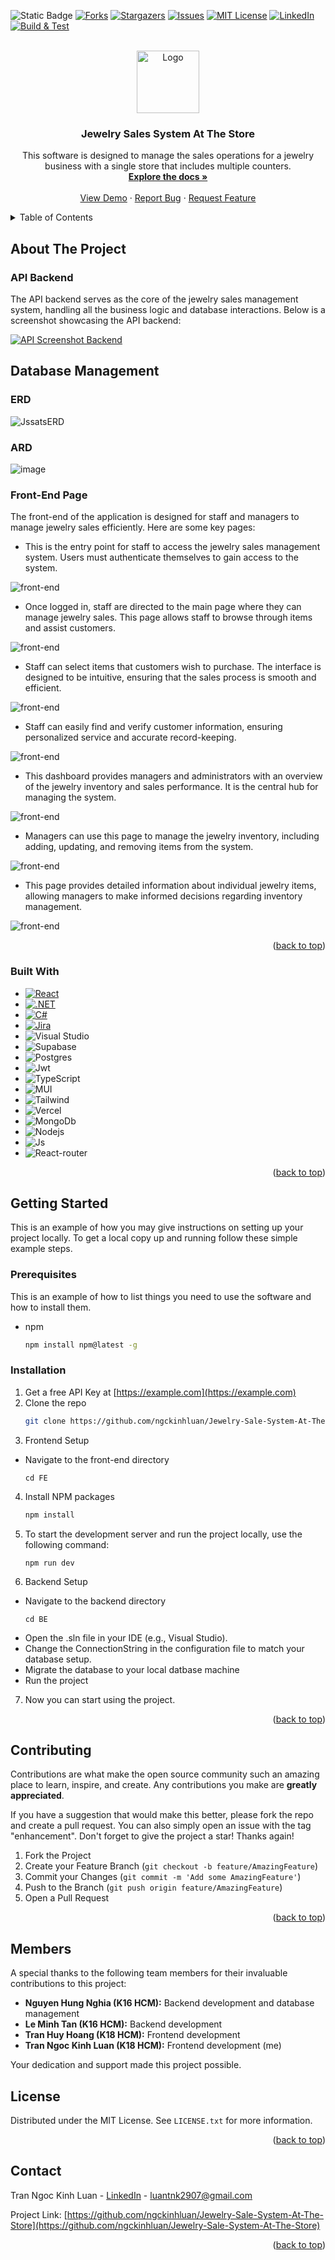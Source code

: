 <!-- Improved compatibility of back to top link: See: https://github.com/othneildrew/Best-README-Template/pull/73 -->
<a id="readme-top"></a>
<!--
*** Thanks for checking out the Best-README-Template. If you have a suggestion
*** that would make this better, please fork the repo and create a pull request
*** or simply open an issue with the tag "enhancement".
*** Don't forget to give the project a star!
*** Thanks again! Now go create something AMAZING! :D
-->



<!-- PROJECT SHIELDS -->
<!--
*** I'm using markdown "reference style" links for readability.
*** Reference links are enclosed in brackets [ ] instead of parentheses ( ).
*** See the bottom of this document for the declaration of the reference variables
*** for contributors-url, forks-url, etc. This is an optional, concise syntax you may use.
*** https://www.markdownguide.org/basic-syntax/#reference-style-links
-->
![Static Badge](https://img.shields.io/badge/CONTRIBUTORS-4-green?style=for-the-badge)
[![Forks][forks-shield]][forks-url]
[![Stargazers][stars-shield]][stars-url]
[![Issues][issues-shield]][issues-url]
[![MIT License][license-shield]][license-url]
[![LinkedIn][linkedin-shield]][linkedin-url]
[![Build & Test](https://github.com/Jewelry-Sales-System-At-The-Store-SWP/BE/actions/workflows/main.yml/badge.svg)](https://github.com/Jewelry-Sales-System-At-The-Store-SWP/BE/actions/workflows/main.yml)



<!-- PROJECT LOGO -->
<br />
<div align="center">
  <a href="https://github.com/ngckinhluan/Jewelry-Sale-System-At-The-Store">
    <img src="images/jewelry.jpg" alt="Logo" width="100" height="">
  </a>

<h3 align="center">Jewelry Sales System At The Store</h3>

  <p align="center">
    This software is designed to manage the sales operations for a jewelry business with a single store that includes multiple counters.
    <br />
      <a href="https://github.com/ngckinhluan/Jewelry-Sale-System-At-The-Store"><strong>Explore the docs »</strong></a>
    <br />
    <br />
     <a href="https://github.com/ngckinhluan/Jewelry-Sale-System-At-The-Store">View Demo</a>
    ·
    <a href="https://github.com/ngckinhluan/Jewelry-Sale-System-At-The-Store/issues">Report Bug</a>
    ·
    <a href="https://github.com/ngckinhluan/Jewelry-Sale-System-At-The-Store/issues">Request Feature</a>
  </p>
</div>



<!-- TABLE OF CONTENTS -->
<details>
  <summary>Table of Contents</summary>
  <ol>
    <li>
      <a href="#about-the-project">About The Project</a>
      <ul>
        <li><a href="#built-with">Built With</a></li>
      </ul>
    </li>
    <li>
      <a href="#getting-started">Getting Started</a>
      <ul>
        <li><a href="#prerequisites">Prerequisites</a></li>
        <li><a href="#installation">Installation</a></li>
      </ul>
    </li>
    <li><a href="#usage">Usage</a></li>
    <li><a href="#roadmap">Roadmap</a></li>
    <li><a href="#contributing">Contributing</a></li>
    <li><a href="#license">License</a></li>
    <li><a href="#contact">Contact</a></li>
    <li><a href="#acknowledgments">Acknowledgments</a></li>
  </ol>
</details>



<!-- ABOUT THE PROJECT -->
## About The Project

### API Backend
The API backend serves as the core of the jewelry sales management system, handling all the business logic and database interactions. Below is a screenshot showcasing the API backend:

[![API Screenshot Backend][api-screenshot]](./images/api-be.png)

## Database Management

### ERD
![JssatsERD](https://github.com/user-attachments/assets/094bc56d-90f1-4cec-b956-12e1649ab857)
### ARD
![image](https://github.com/user-attachments/assets/f55850ac-9d45-4e07-843e-2c158c245d34)


### Front-End Page

The front-end of the application is designed for staff and managers to manage jewelry sales efficiently. Here are some key pages:

- This is the entry point for staff to access the jewelry sales management system. Users must authenticate themselves to gain access to the system.

![front-end](./images/screencapture-localhost-5173-login-2024-08-12-08_50_35.png)

- Once logged in, staff are directed to the main page where they can manage jewelry sales. This page allows staff to browse through items and assist customers.

![front-end](./images/screencapture-localhost-5173-manager-selling-2024-08-12-09_27_34.png)

- Staff can select items that customers wish to purchase. The interface is designed to be intuitive, ensuring that the sales process is smooth and efficient.

![front-end](./images/screencapture-localhost-5173-manager-selling-2024-08-12-09_27_56.png)

- Staff can easily find and verify customer information, ensuring personalized service and accurate record-keeping.

![front-end](./images/screencapture-localhost-5173-manager-selling-2024-08-12-09_28_48.png)

- This dashboard provides managers and administrators with an overview of the jewelry inventory and sales performance. It is the central hub for managing the system.

![front-end](./images/screencapture-localhost-3030-customer-2024-08-12-09_20_01.png)
- Managers can use this page to manage the jewelry inventory, including adding, updating, and removing items from the system.

![front-end](./images/screencapture-localhost-3030-jewellery-2024-08-12-09_19_17.png)

- This page provides detailed information about individual jewelry items, allowing managers to make informed decisions regarding inventory management.

![front-end](./images/screencapture-localhost-3030-jewellery-2024-08-12-09_19_27.png)


<p align="right">(<a href="#readme-top">back to top</a>)</p>



### Built With

* [![React][React.js]][React-url]
* [![.NET][.NET]][.NET-url]
* [![C#][C#]][.NET-url]
* [![Jira][Jira]][.NET-url]
* ![Visual Studio][Visual Studio]
* ![Supabase]
* ![Postgres]
* ![Jwt]
* ![TypeScript]
* ![MUI]
* ![Tailwind]
* ![Vercel]
* ![MongoDb]
* ![Nodejs]
* ![Js]
* ![React-router]





<p align="right">(<a href="#readme-top">back to top</a>)</p>



<!-- GETTING STARTED -->
## Getting Started

This is an example of how you may give instructions on setting up your project locally.
To get a local copy up and running follow these simple example steps.

### Prerequisites

This is an example of how to list things you need to use the software and how to install them.
* npm
  ```sh
  npm install npm@latest -g
  ```

### Installation

1. Get a free API Key at [https://example.com](https://example.com)
2. Clone the repo
   ```sh
   git clone https://github.com/ngckinhluan/Jewelry-Sale-System-At-The-Store.git
   ```
3. Frontend Setup
- Navigate to the front-end directory
  ```
  cd FE
  ```
4. Install NPM packages
   ```sh
   npm install
   ```
5. To start the development server and run the project locally, use the following command:
   ```
   npm run dev
   ```
6. Backend Setup
- Navigate to the backend directory
  ```
  cd BE
  ```
- Open the .sln file in your IDE (e.g., Visual Studio).
- Change the ConnectionString in the configuration file to match your database setup.
- Migrate the database to your local datbase machine
- Run the project
7. Now you can start using the project.

<p align="right">(<a href="#readme-top">back to top</a>)</p>

<!-- CONTRIBUTING -->
## Contributing

Contributions are what make the open source community such an amazing place to learn, inspire, and create. Any contributions you make are **greatly appreciated**.

If you have a suggestion that would make this better, please fork the repo and create a pull request. You can also simply open an issue with the tag "enhancement".
Don't forget to give the project a star! Thanks again!

1. Fork the Project
2. Create your Feature Branch (`git checkout -b feature/AmazingFeature`)
3. Commit your Changes (`git commit -m 'Add some AmazingFeature'`)
4. Push to the Branch (`git push origin feature/AmazingFeature`)
5. Open a Pull Request

<p align="right">(<a href="#readme-top">back to top</a>)</p>

## Members

A special thanks to the following team members for their invaluable contributions to this project:

- **Nguyen Hung Nghia (K16 HCM):** Backend development and database management
- **Le Minh Tan (K16 HCM):** Backend development
- **Tran Huy Hoang (K18 HCM):** Frontend development
- **Tran Ngoc Kinh Luan (K18 HCM):** Frontend development (me)

Your dedication and support made this project possible.

<!-- LICENSE -->
## License

Distributed under the MIT License. See `LICENSE.txt` for more information.

<p align="right">(<a href="#readme-top">back to top</a>)</p>

<!-- CONTACT -->
## Contact

Tran Ngoc Kinh Luan - [LinkedIn](https://www.linkedin.com/in/luantnk0729/) - luantnk2907@gmail.com

Project Link: [https://github.com/ngckinhluan/Jewelry-Sale-System-At-The-Store](https://github.com/ngckinhluan/Jewelry-Sale-System-At-The-Store)

<p align="right">(<a href="#readme-top">back to top</a>)</p>







<!-- MARKDOWN LINKS & IMAGES -->
<!-- https://www.markdownguide.org/basic-syntax/#reference-style-links -->
[contributors-shield]: https://img.shields.io/github/contributors/ngckinhluan/Jewelry-Sale-System-At-The-Store.svg?style=for-the-badge
[contributors-url]: https://github.com/ngckinhluan/Jewelry-Sale-System-At-The-Store/graphs/contributors
[forks-shield]: https://img.shields.io/github/forks/ngckinhluan/Jewelry-Sale-System-At-The-Store.svg?style=for-the-badge
[forks-url]: https://github.com/ngckinhluan/Jewelry-Sale-System-At-The-Store/network/members
[stars-shield]: https://img.shields.io/github/stars/ngckinhluan/Jewelry-Sale-System-At-The-Store.svg?style=for-the-badge
[stars-url]: https://github.com/github_username/ngckinhluan/stargazers
[issues-shield]: https://img.shields.io/github/issues/ngckinhluan/Jewelry-Sale-System-At-The-Store.svg?style=for-the-badge
[issues-url]: https://github.com/ngckinhluan/repo_name/issues
[license-shield]: https://img.shields.io/github/license/ngckinhluan/Jewelry-Sale-System-At-The-Store.svg?style=for-the-badge
[license-url]: https://github.com/ngckinhluan/Jewelry-Sale-System-At-The-Store/blob/master/LICENSE.txt
[linkedin-shield]: https://img.shields.io/badge/-LinkedIn-black.svg?style=for-the-badge&logo=linkedin&colorB=555
[linkedin-url]: https://linkedin.com/in/luantran0729
[api-screenshot]: images/api-be.png
[product-screenshot]: images/screenshot.png
[product-screenshot]: images/screenshot.png
[product-screenshot]: images/screenshot.png
[product-screenshot]: images/screenshot.png


[React.js]: https://img.shields.io/badge/React-20232A?style=for-the-badge&logo=react&logoColor=61DAFB
[React-url]: https://reactjs.org/

[.NET]: https://img.shields.io/badge/.NET-5C2D91?style=for-the-badge&logo=.net&logoColor=white
[.NET-url]:https://dotnet.microsoft.com/en-us/


[C#]: https://img.shields.io/badge/C%23-239120?style=for-the-badge&logo=c-sharp&logoColor=white
[C#-url]: https://learn.microsoft.com/en-us/dotnet/csharp/

[Jira]: https://img.shields.io/badge/Jira-0052CC?style=for-the-badge&logo=Jira&logoColor=white

[Visual Studio]:https://img.shields.io/badge/Visual_Studio-5C2D91?style=for-the-badge&logo=visual%20studio&logoColor=white

[Supabase]:https://img.shields.io/badge/Supabase-181818?style=for-the-badge&logo=supabase&logoColor=white

[Postgres]:https://img.shields.io/badge/PostgreSQL-316192?style=for-the-badge&logo=postgresql&logoColor=white

[TypeScript]:https://img.shields.io/badge/TypeScript-007ACC?style=for-the-badge&logo=typescript&logoColor=white

[Tailwind]:https://img.shields.io/badge/Tailwind_CSS-38B2AC?style=for-the-badge&logo=tailwind-css&logoColor=white

[MUI]:https://img.shields.io/badge/Material--UI-0081CB?style=for-the-badge&logo=material-ui&logoColor=white

[Vercel]:https://img.shields.io/badge/Vercel-000000?style=for-the-badge&logo=vercel&logoColor=white

[MongoDb]:https://img.shields.io/badge/MongoDB-4EA94B?style=for-the-badge&logo=mongodb&logoColor=white

[Nodejs]: https://img.shields.io/badge/Node.js-43853D?style=for-the-badge&logo=node.js&logoColor=white

[Js]: https://img.shields.io/badge/JavaScript-323330?style=for-the-badge&logo=javascript&logoColor=F7DF1E

[React-router]: https://img.shields.io/badge/React_Router-CA4245?style=for-the-badge&logo=react-router&logoColor=white

[Jwt]: https://img.shields.io/badge/json%20web%20tokens-323330?style=for-the-badge&logo=json-web-tokens&logoColor=pink